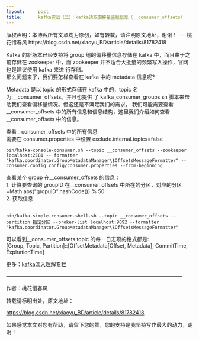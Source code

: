 ```yaml
---
layout:     post
title:      kafka实战（二）：kafka读取偏移量主题信息（__consumer_offsets）
---
```

<div id="article_content" class="article_content clearfix csdn-tracking-statistics" data-pid="blog" data-mod="popu_307" data-dsm="post">
								<div class="article-copyright">
					版权声明：本博客所有文章均为原创，如有转载，请注明原文地址，谢谢！----桃花惜春风					https://blog.csdn.net/xiaoyu_BD/article/details/81782418				</div>
								            <link rel="stylesheet" href="https://csdnimg.cn/release/phoenix/template/css/ck_htmledit_views-f76675cdea.css">
						<div class="htmledit_views" id="content_views">
                <p>Kafka 的新版本已经支持将 group 组的偏移量信息存储在 kafka 中，而且由于之前存储在 zookeeper 中，而 zookeeper 并不适合大批量的频繁写入操作，官网也是建议使用 kafka 来进 行存储。<br>
那么问题来了，我们要怎样查看在 kafka 中的 metadata 信息呢?</p>

<p>Metadata 是以 topic 的形式存储在 kafka 中的，topic 名为:__consumer_offsets。并且也提供 了 kafka_consumer_groups.sh 脚本来帮助我们查看偏移量情况。但这还是不满足我们的需求， 我们可能需要查看__consumer_offsets 中的所有信息和信息结构，这里我们介绍如何查看 __consumer_offsets 中的信息。</p>

<p>查看__consumer_offsets 中的所有信息<br>
需要在 consumer.properties 中设置 exclude.internal.topics=false</p>

<pre class="has">
<code>bin/kafka-console-consumer.sh --topic __consumer_offsets --zookeeper localhost:2181 -- formatter "kafka.coordinator.GroupMetadataManager\$OffsetsMessageFormatter" -- consumer.config config/consumer.properties --from-beginning</code></pre>

<p>查看某个 group 在__consumer_offsets 的信息：<br>
1. 计算要查询的 groupID 在__consumer_offsets 中所在的分区，对应的分区 =Math.abs("gropuID".hashCode()) % 50<br>
2. 获取信息<br>
 </p>

<pre class="has">
<code>bin/kafka-simple-consumer-shell.sh --topic __consumer_offsets --partition 指定分区 --broker-list localhost:9092 --formatter "kafka.coordinator.GroupMetadataManager\$OffsetsMessageFormatter" </code></pre>

<p>可以看到__consumer_offsets topic 的每一日志项的格式都是:<br>
[Group, Topic, Partition]::[OffsetMetadata[Offset, Metadata], CommitTime, ExpirationTime]</p>

<p>更多：<a href="https://blog.csdn.net/column/details/26247.html" rel="nofollow">kafka深入理解专栏</a></p>

<p>——————————————————————————————————</p>

<p>作者：桃花惜春风</p>

<p>转载请标明出处，原文地址：  </p>

<p><a href="https://blog.csdn.net/xiaoyu_BD/article/details/81782418" rel="nofollow">https://blog.csdn.net/xiaoyu_BD/article/details/81782418</a></p>

<p>如果感觉本文对您有帮助，请留下您的赞，您的支持是我坚持写作最大的动力，谢谢！</p>            </div>
                </div>